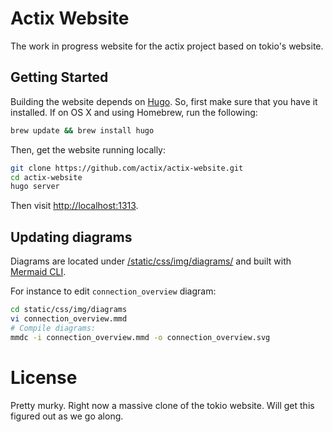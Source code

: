 # Actix Website

The work in progress website for the actix project based on tokio's website.

## Getting Started

Building the website depends on [Hugo](http://gohugo.io). So, first make sure
that you have it installed. If on OS X and using Homebrew, run the following:

```sh
brew update && brew install hugo
```

Then, get the website running locally:

```sh
git clone https://github.com/actix/actix-website.git
cd actix-website
hugo server
```

Then visit [http://localhost:1313](http://localhost:1313).

## Updating diagrams

Diagrams are located under [/static/css/img/diagrams/](https://github.com/actix/actix-website/tree/master/static/img/diagrams) and built with [Mermaid CLI](https://github.com/mermaidjs/mermaid.cli).

For instance to edit `connection_overview` diagram:
```sh
cd static/css/img/diagrams
vi connection_overview.mmd
# Compile diagrams:
mmdc -i connection_overview.mmd -o connection_overview.svg
```

# License

Pretty murky.  Right now a massive clone of the tokio website.  Will get this
figured out as we go along.
